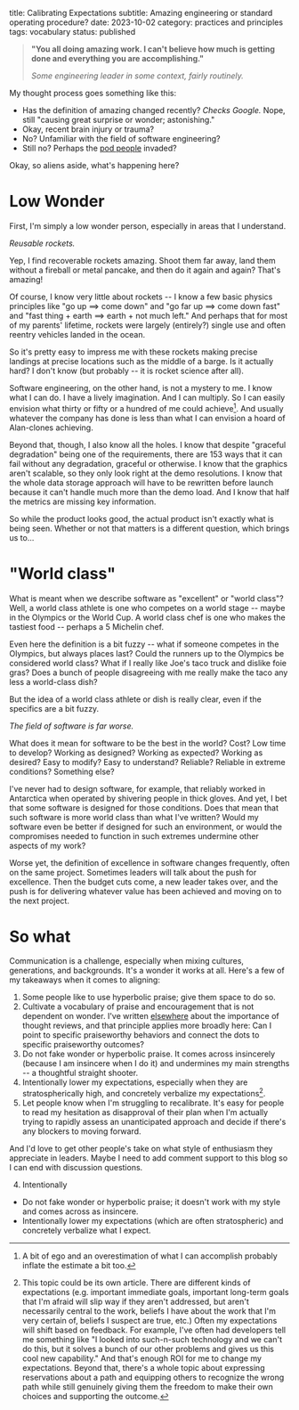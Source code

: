 title: Calibrating Expectations
subtitle: Amazing engineering or standard operating procedure?
date: 2023-10-02
category: practices and principles
tags: vocabulary
status: published

> __"You all doing amazing work. I can't believe how much is getting done and everything you are accomplishing."__
>
> _Some engineering leader in some context, fairly routinely._

My thought process goes something like this:

* Has the definition of amazing changed recently? _Checks Google._ Nope, still "causing great surprise or wonder; astonishing."
* Okay, recent brain injury or trauma?
* No? Unfamiliar with the field of software engineering?
* Still no? Perhaps the [pod people](https://en.wikipedia.org/wiki/Pod_People_(Invasion_of_the_Body_Snatchers)) invaded?

Okay, so aliens aside, what's happening here?

# Low Wonder

First, I'm simply a low wonder person, especially in areas that I understand.

_Reusable rockets._

Yep, I find recoverable rockets amazing. Shoot them far away, land them without a fireball or metal pancake, and then do it again and again? That's amazing!

Of course, I know very little about rockets -- I know a few basic physics principles like "go up ==> come down" and "go far up ==> come down fast" and "fast thing + earth ==> earth + not much left." And perhaps that for most of my parents' lifetime, rockets were largely (entirely?) single use and often reentry vehicles landed in the ocean.

So it's pretty easy to impress me with these rockets making precise landings at precise locations such as the middle of a barge. Is it actually hard? I don't know (but probably -- it is rocket science after all).

Software engineering, on the other hand, is not a mystery to me. I know what I can do. I have a lively imagination. And I can multiply. So I can easily envision what thirty or fifty or a hundred of me could achieve[^ego]. And usually whatever the company has done is less than what I can envision a hoard of Alan-clones achieving.

[^ego]: A bit of ego and an overestimation of what I can accomplish probably inflate the estimate a bit too.

Beyond that, though, I also know all the holes. I know that despite "graceful degradation" being one of the requirements, there are 153 ways that it can fail without any degradation, graceful or otherwise. I know that the graphics aren't scalable, so they only look right at the demo resolutions. I know that the whole data storage approach will have to be rewritten before launch because it can't handle much more than the demo load. And I know that half the metrics are missing key information.

So while the product looks good, the actual product isn't exactly what is being seen. Whether or not that matters is a different question, which brings us to...

# "World class"

What is meant when we describe software as "excellent" or "world class"? Well, a world class athlete is one who competes on a world stage -- maybe in the Olympics or the World Cup. A world class chef is one who makes the tastiest food -- perhaps a 5 Michelin chef.

Even here the definition is a bit fuzzy -- what if someone competes in the Olympics, but always places last? Could the runners up to the Olympics be considered world class? What if I really like Joe's taco truck and dislike foie gras? Does a bunch of people disagreeing with me really make the taco any less a world-class dish?

But the idea of a world class athlete or dish is really clear, even if the specifics are a bit fuzzy.

_The field of software is far worse._

What does it mean for software to be the best in the world? Cost? Low time to develop? Working as designed? Working as expected? Working as desired? Easy to modify? Easy to understand? Reliable? Reliable in extreme conditions? Something else?

I've never had to design software, for example, that reliably worked in Antarctica when operated by shivering people in thick gloves. And yet, I bet that some software is designed for those conditions. Does that mean that such software is more world class than what I've written? Would my software even be better if designed for such an environment, or would the compromises needed to function in such extremes undermine other aspects of my work?

Worse yet, the definition of excellence in software changes frequently, often on the same project. Sometimes leaders will talk about the push for excellence. Then the budget cuts come, a new leader takes over, and the push is for delivering whatever value has been achieved and moving on to the next project.

# So what

Communication is a challenge, especially when mixing cultures, generations, and backgrounds. It's a wonder it works at all. Here's a few of my takeaways when it comes to aligning:

1. Some people like to use hyperbolic praise; give them space to do so.
2. Cultivate a vocabulary of praise and encouragement that is not dependent on wonder. I've written [elsewhere](/my-best-managers.md) about the importance of thought reviews, and that principle applies more broadly here: Can I point to specific praiseworthy behaviors and connect the dots to specific praiseworthy outcomes?
3. Do not fake wonder or hyperbolic praise. It comes across insincerely (because I am insincere when I do it) and undermines my main strengths -- a thoughtful straight shooter.
4. Intentionally lower my expectations, especially when they are stratospherically high, and concretely verbalize my expectations[^goals].
5. Let people know when I'm struggling to recalibrate. It's easy for people to read my hesitation as disapproval of their plan when I'm actually trying to rapidly assess an unanticipated approach and decide if there's any blockers to moving forward.

And I'd love to get other people's take on what style of enthusiasm they appreciate in leaders. Maybe I need to add comment support to this blog so I can end with discussion questions.

[^goals]: This topic could be its own article. There are different kinds of expectations (e.g. important immediate goals, important long-term goals that I'm afraid will slip way if they aren't addressed, but aren't necessarily central to the work, beliefs I have about the work that I'm very certain of, beliefs I suspect are true, etc.) Often my expectations will shift based on feedback. For example, I've often had developers tell me something like "I looked into such-n-such technology and we can't do this, but it solves a bunch of our other problems and gives us this cool new capability." And that's enough ROI for me to change my expectations. Beyond that, there's a whole topic about expressing reservations about a path and equipping others to recognize the wrong path while still genuinely giving them the freedom to make their own choices and supporting the outcome.

4. Intentionally


- Do not fake wonder or hyperbolic praise; it doesn't work with my style and comes across as insincere.
- Intentionally lower my expectations (which are often stratospheric) and concretely verbalize what I expect.
